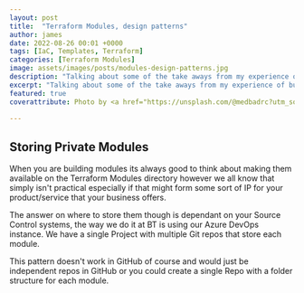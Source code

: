 ```yaml
---
layout: post
title:  "Terraform Modules, design patterns"
author: james
date: 2022-08-26 00:01 +0000
tags: [IaC, Templates, Terraform]
categories: [Terraform Modules]
image: assets/images/posts/modules-design-patterns.jpg
description: "Talking about some of the take aways from my experience of building Terraform modules."
excerpt: "Talking about some of the take aways from my experience of building Terraform modules."
featured: true
coverattribute: Photo by <a href="https://unsplash.com/@medbadrc?utm_source=unsplash&utm_medium=referral&utm_content=creditCopyText">Med Badr  Chemmaoui</a> on <a href="https://unsplash.com/s/photos/design?utm_source=unsplash&utm_medium=referral&utm_content=creditCopyText">Unsplash</a>
  
---
```

## Storing Private Modules

When you are building modules its always good to think about making them available on the Terraform Modules directory however we all know that simply isn't practical especially if that might form some sort of IP for your product/service that your business offers.

The answer on where to store them though is dependant on your Source Control systems, the way we do it at BT is using our Azure DevOps instance. We have a single Project with multiple Git repos that store each module. 

This pattern doesn't work in GitHub of course and would just be independent repos in GitHub or you could create a single Repo with a folder structure for each module.
